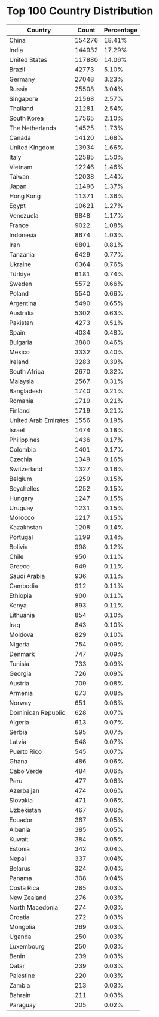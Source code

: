 # Top 100 Country Distribution
| Country | Count | Percentage |
|----|----|----|
| China | 154276 | 18.41% |
| India | 144932 | 17.29% |
| United States | 117880 | 14.06% |
| Brazil | 42773 | 5.10% |
| Germany | 27048 | 3.23% |
| Russia | 25508 | 3.04% |
| Singapore | 21568 | 2.57% |
| Thailand | 21281 | 2.54% |
| South Korea | 17565 | 2.10% |
| The Netherlands | 14525 | 1.73% |
| Canada | 14120 | 1.68% |
| United Kingdom | 13934 | 1.66% |
| Italy | 12585 | 1.50% |
| Vietnam | 12246 | 1.46% |
| Taiwan | 12038 | 1.44% |
| Japan | 11496 | 1.37% |
| Hong Kong | 11371 | 1.36% |
| Egypt | 10621 | 1.27% |
| Venezuela | 9848 | 1.17% |
| France | 9022 | 1.08% |
| Indonesia | 8674 | 1.03% |
| Iran | 6801 | 0.81% |
| Tanzania | 6429 | 0.77% |
| Ukraine | 6364 | 0.76% |
| Türkiye | 6181 | 0.74% |
| Sweden | 5572 | 0.66% |
| Poland | 5540 | 0.66% |
| Argentina | 5490 | 0.65% |
| Australia | 5302 | 0.63% |
| Pakistan | 4273 | 0.51% |
| Spain | 4034 | 0.48% |
| Bulgaria | 3880 | 0.46% |
| Mexico | 3332 | 0.40% |
| Ireland | 3283 | 0.39% |
| South Africa | 2670 | 0.32% |
| Malaysia | 2567 | 0.31% |
| Bangladesh | 1740 | 0.21% |
| Romania | 1719 | 0.21% |
| Finland | 1719 | 0.21% |
| United Arab Emirates | 1556 | 0.19% |
| Israel | 1474 | 0.18% |
| Philippines | 1436 | 0.17% |
| Colombia | 1401 | 0.17% |
| Czechia | 1349 | 0.16% |
| Switzerland | 1327 | 0.16% |
| Belgium | 1259 | 0.15% |
| Seychelles | 1252 | 0.15% |
| Hungary | 1247 | 0.15% |
| Uruguay | 1231 | 0.15% |
| Morocco | 1217 | 0.15% |
| Kazakhstan | 1208 | 0.14% |
| Portugal | 1199 | 0.14% |
| Bolivia | 998 | 0.12% |
| Chile | 950 | 0.11% |
| Greece | 949 | 0.11% |
| Saudi Arabia | 936 | 0.11% |
| Cambodia | 912 | 0.11% |
| Ethiopia | 900 | 0.11% |
| Kenya | 893 | 0.11% |
| Lithuania | 854 | 0.10% |
| Iraq | 843 | 0.10% |
| Moldova | 829 | 0.10% |
| Nigeria | 754 | 0.09% |
| Denmark | 747 | 0.09% |
| Tunisia | 733 | 0.09% |
| Georgia | 726 | 0.09% |
| Austria | 709 | 0.08% |
| Armenia | 673 | 0.08% |
| Norway | 651 | 0.08% |
| Dominican Republic | 628 | 0.07% |
| Algeria | 613 | 0.07% |
| Serbia | 595 | 0.07% |
| Latvia | 548 | 0.07% |
| Puerto Rico | 545 | 0.07% |
| Ghana | 486 | 0.06% |
| Cabo Verde | 484 | 0.06% |
| Peru | 477 | 0.06% |
| Azerbaijan | 474 | 0.06% |
| Slovakia | 471 | 0.06% |
| Uzbekistan | 467 | 0.06% |
| Ecuador | 387 | 0.05% |
| Albania | 385 | 0.05% |
| Kuwait | 384 | 0.05% |
| Estonia | 342 | 0.04% |
| Nepal | 337 | 0.04% |
| Belarus | 324 | 0.04% |
| Panama | 308 | 0.04% |
| Costa Rica | 285 | 0.03% |
| New Zealand | 276 | 0.03% |
| North Macedonia | 274 | 0.03% |
| Croatia | 272 | 0.03% |
| Mongolia | 269 | 0.03% |
| Uganda | 250 | 0.03% |
| Luxembourg | 250 | 0.03% |
| Benin | 239 | 0.03% |
| Qatar | 239 | 0.03% |
| Palestine | 220 | 0.03% |
| Zambia | 213 | 0.03% |
| Bahrain | 211 | 0.03% |
| Paraguay | 205 | 0.02% |
